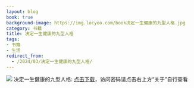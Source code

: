 ```yaml
---
layout: blog
book: true
background-image: https://img.locyoo.com/book决定一生健康的九型人格.jpg
category: 书籍
title: 决定一生健康的九型人格
tags:
- 书籍
- 生活
redirect_from:
  - /2024/03/决定一生健康的九型人格/
---
```

![](https://img.locyoo.com/book决定一生健康的九型人格.jpg)
决定一生健康的九型人格: <a name = "ref1" href="https://url18.ctfile.com/f/50983618-1319973670-4d8f27?p=3619">点击下载</a>，访问密码请点击右上方“关于”自行查看